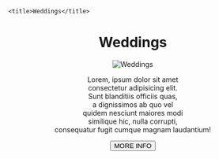 <!DOCTYPE html> 
<html lang="en"> 
<head> 
	 <meta charset="UTF-8"> 
     <meta name="viewport" content="width=<device-width>, initial-scale=1.0"> 
     <meta http-equiv="X-UA-Compatible" content="ie=edge">

<link rel = "stylesheet" href = "style.css">
     
    <title>Weddings</title> 
</head> 
<body> 
           <header> 
        <h1>Weddings</h1>
         <img src='http://pngimg.com/uploads/wedding/wedding_PNG19523.png' alt='Weddings'> 
             <p>
            Lorem, ipsum dolor sit amet <br> 
            consectetur adipisicing elit. <br> 
            Sunt blanditiis officiis quas,<br> 
            a dignissimos ab quo vel <br> 
            quidem nesciunt maiores modi <br> 
            similique hic, nulla corrupti,<br> 
            consequatur fugit cumque magnam laudantium!<br> 
            </p> 
            <form>
	<input type="button" value="MORE INFO" />
        </header> 
</body> 
</html>


